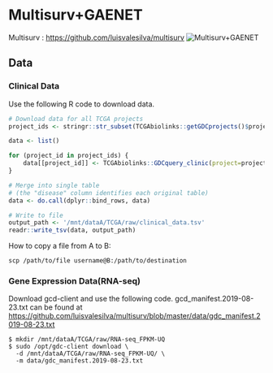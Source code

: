 # Multisurv+GAENET
Multisurv : https://github.com/luisvalesilva/multisurv
![Multisurv+GAENET](https://user-images.githubusercontent.com/69032913/202623549-fb9ec11f-9aa4-48b1-b8a2-bc63ad044af0.PNG)
## Data
### Clinical Data
Use the following R code to download data.

```r
# Download data for all TCGA projects
project_ids <- stringr::str_subset(TCGAbiolinks::getGDCprojects()$project_id, 'TCGA')

data <- list()

for (project_id in project_ids) {
    data[[project_id]] <- TCGAbiolinks::GDCquery_clinic(project=project_id, type='clinical')
}

# Merge into single table
# (the "disease" column identifies each original table)
data <- do.call(dplyr::bind_rows, data)

# Write to file
output_path <- '/mnt/dataA/TCGA/raw/clinical_data.tsv'
readr::write_tsv(data, output_path)
```

How to copy a file from A to B:
```console
scp /path/to/file username@B:/path/to/destination
```

### Gene Expression Data(RNA-seq)
Download gcd-client and use the following code. gcd_manifest.2019-08-23.txt can be found at https://github.com/luisvalesilva/multisurv/blob/master/data/gdc_manifest.2019-08-23.txt

```console
$ mkdir /mnt/dataA/TCGA/raw/RNA-seq_FPKM-UQ
$ sudo /opt/gdc-client download \
  -d /mnt/dataA/TCGA/raw/RNA-seq_FPKM-UQ/ \
  -m data/gdc_manifest.2019-08-23.txt
```
